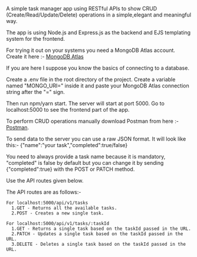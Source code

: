 A simple task manager app using RESTful APIs to show CRUD (Create/Read/Update/Delete) operations in a simple,elegant and meaningful way.

The app is using Node.js and Express.js as the backend and EJS templating system for the frontend.

For trying it out on your systems you need a MongoDB Atlas account. Create it here :- [MongoDB Atlas](https://www.google.com/aclk?sa=l&ai=DChcSEwjezdeV4qHxAhVPt5YKHVikCCIYABAAGgJ0bA&ae=2&sig=AOD64_1D_LZ3MnXC7Vj594rYqFyB7sfNKA&q&nis=1&adurl&ved=2ahUKEwimg9CV4qHxAhVS4nMBHf1qCn0Q0Qx6BAgCEAE)

If you are here I suppose you know the basics of connecting to a database.

Create a .env file in the root directory of the project. Create a variable named "MONGO_URI=" inside it and paste your MongoDB Atlas connection string after the "=" sign.

Then run npm/yarn start. The server will start at port 5000. Go to localhost:5000 to see the frontend part of the app.

To perform CRUD operations manually download Postman from here :- [Postman](https://www.postman.com/downloads).

To send data to the server you can use a raw JSON format. It will look like this:- {"name":"your task","completed":true/false}

You need to always provide a task name because it is mandatory, "completed" is false by default but you can change it by sending {"completed":true} with the POST or PATCH method.

Use the API routes given below.

The API routes are as follows:-

    For localhost:5000/api/v1/tasks
      1.GET - Returns all the available tasks.
      2.POST - Creates a new single task.

    For localhost:5000/api/v1/tasks/:taskId
      1.GET - Returns a single task based on the taskId passed in the URL.
      2.PATCH - Updates a single task based on the taskId passed in the URL.
      3.DELETE - Deletes a single task based on the taskId passed in the URL.
